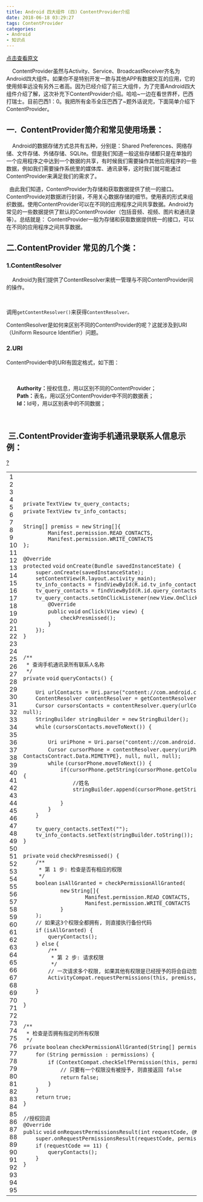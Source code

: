 ```yaml
---
title: Android 四大组件 (四) ContentProvider介绍
date: 2018-06-18 03:29:27
tags: ContentProvider
categories: 
- Android
- 知识点
---
```

[点击查看原文](https://www.cnblogs.com/bugzone/p/ContentProvider.html)

<div id="cnblogs_post_body" class="blogpost-body ">
    <p>&nbsp;&nbsp;&nbsp; ContentProvider虽然与Activity、Service、BroadcastReceiver齐名为Android四大组件。如果你不是特别开发一款与其他APP有数据交互的应用，它的使用频率远没有另外三者高。因为已经介绍了前三大组件，为了完善Android四大组件介绍了解，这次补充下ContentProvider介绍。哈哈~一边在看世界杯，巴西打瑞士。目前巴西1：0。我把所有金币全压巴西了~题外话说完，下面简单介绍下ContentProvider。</p>
<h2>一.&nbsp; ContentProvider简介和常见使用场景：</h2>
<p>&nbsp;&nbsp;&nbsp; Android的数据存储方式总共有五种，分别是：Shared Preferences、网络存储、文件存储、外储存储、SQLite。但是我们知道一般这些存储都只是在单独的一个应用程序之中达到一个数据的共享，有时候我们需要操作其他应用程序的一些数据，例如我们需要操作系统里的媒体库、通讯录等，这时我们就可能通过ContentProvider来满足我们的需求了。</p>
<p>&nbsp; 由此我们知道，ContentProvider为存储和获取数据提供了统一的接口。ContentProvide对数据进行封装，不用关心数据存储的细节。使用表的形式来组织数据。使用ContentProvider可以在不同的应用程序之间共享数据。Android为常见的一些数据提供了默认的ContentProvider（包括音频、视频、图片和通讯录等）。总结就是：&nbsp;ContentProvider一般为存储和获取数据提供统一的接口，可以在不同的应用程序之间共享数据。</p>
<h2>二.ContentProvider 常见的几个类：</h2>
<h3>1.ContentResolver</h3>
<p>&nbsp;&nbsp;&nbsp; Android为我们提供了ContentResolver来统一管理与不同ContentProvider间的操作。</p>
<p>&nbsp;<img src="https://images2018.cnblogs.com/blog/612293/201806/612293-20180618030813309-221768442.png" alt=""></p>
<p>调用<code>getContentResolver()</code>来获得<code>ContentResolver。</code></p>
<p>ContentResolver是如何来区别不同的ContentProvider的呢？这就涉及到URI（Uniform Resource Identifier）问题。</p>
<h3>2.URI</h3>
<p>ContentProvider中的URI有固定格式，如下图：</p>
<p>　　<img src="https://images2018.cnblogs.com/blog/612293/201806/612293-20180618031542592-2054477058.png" alt=""></p>
<p><strong>　　Authority：</strong>授权信息，用以区别不同的ContentProvider；<br><strong>　　Path：</strong>表名，用以区分ContentProvider中不同的数据表；<br><strong>　　Id：</strong>Id号，用以区别表中的不同数据；</p>
<p>&nbsp;</p>
<h2>&nbsp;三.ContentProvider查询手机通讯录联系人信息示例：</h2>
<div class="cnblogs_Highlighter sh-gutter">
<div><div id="highlighter_728331" class="syntaxhighlighter  java"><div class="toolbar"><span><a href="#" class="toolbar_item command_help help">?</a></span></div><table border="0" cellpadding="0" cellspacing="0"><tbody><tr><td class="gutter"><div class="line number1 index0 alt2">1</div><div class="line number2 index1 alt1">2</div><div class="line number3 index2 alt2">3</div><div class="line number4 index3 alt1">4</div><div class="line number5 index4 alt2">5</div><div class="line number6 index5 alt1">6</div><div class="line number7 index6 alt2">7</div><div class="line number8 index7 alt1">8</div><div class="line number9 index8 alt2">9</div><div class="line number10 index9 alt1">10</div><div class="line number11 index10 alt2">11</div><div class="line number12 index11 alt1">12</div><div class="line number13 index12 alt2">13</div><div class="line number14 index13 alt1">14</div><div class="line number15 index14 alt2">15</div><div class="line number16 index15 alt1">16</div><div class="line number17 index16 alt2">17</div><div class="line number18 index17 alt1">18</div><div class="line number19 index18 alt2">19</div><div class="line number20 index19 alt1">20</div><div class="line number21 index20 alt2">21</div><div class="line number22 index21 alt1">22</div><div class="line number23 index22 alt2">23</div><div class="line number24 index23 alt1">24</div><div class="line number25 index24 alt2">25</div><div class="line number26 index25 alt1">26</div><div class="line number27 index26 alt2">27</div><div class="line number28 index27 alt1">28</div><div class="line number29 index28 alt2">29</div><div class="line number30 index29 alt1">30</div><div class="line number31 index30 alt2">31</div><div class="line number32 index31 alt1">32</div><div class="line number33 index32 alt2">33</div><div class="line number34 index33 alt1">34</div><div class="line number35 index34 alt2">35</div><div class="line number36 index35 alt1">36</div><div class="line number37 index36 alt2">37</div><div class="line number38 index37 alt1">38</div><div class="line number39 index38 alt2">39</div><div class="line number40 index39 alt1">40</div><div class="line number41 index40 alt2">41</div><div class="line number42 index41 alt1">42</div><div class="line number43 index42 alt2">43</div><div class="line number44 index43 alt1">44</div><div class="line number45 index44 alt2">45</div><div class="line number46 index45 alt1">46</div><div class="line number47 index46 alt2">47</div><div class="line number48 index47 alt1">48</div><div class="line number49 index48 alt2">49</div><div class="line number50 index49 alt1">50</div><div class="line number51 index50 alt2">51</div><div class="line number52 index51 alt1">52</div><div class="line number53 index52 alt2">53</div><div class="line number54 index53 alt1">54</div><div class="line number55 index54 alt2">55</div><div class="line number56 index55 alt1">56</div><div class="line number57 index56 alt2">57</div><div class="line number58 index57 alt1">58</div><div class="line number59 index58 alt2">59</div><div class="line number60 index59 alt1">60</div><div class="line number61 index60 alt2">61</div><div class="line number62 index61 alt1">62</div><div class="line number63 index62 alt2">63</div><div class="line number64 index63 alt1">64</div><div class="line number65 index64 alt2">65</div><div class="line number66 index65 alt1">66</div><div class="line number67 index66 alt2">67</div><div class="line number68 index67 alt1">68</div><div class="line number69 index68 alt2">69</div><div class="line number70 index69 alt1">70</div><div class="line number71 index70 alt2">71</div><div class="line number72 index71 alt1">72</div><div class="line number73 index72 alt2">73</div><div class="line number74 index73 alt1">74</div><div class="line number75 index74 alt2">75</div><div class="line number76 index75 alt1">76</div><div class="line number77 index76 alt2">77</div><div class="line number78 index77 alt1">78</div><div class="line number79 index78 alt2">79</div><div class="line number80 index79 alt1">80</div><div class="line number81 index80 alt2">81</div><div class="line number82 index81 alt1">82</div><div class="line number83 index82 alt2">83</div><div class="line number84 index83 alt1">84</div><div class="line number85 index84 alt2">85</div><div class="line number86 index85 alt1">86</div><div class="line number87 index86 alt2">87</div><div class="line number88 index87 alt1">88</div><div class="line number89 index88 alt2">89</div><div class="line number90 index89 alt1">90</div><div class="line number91 index90 alt2">91</div><div class="line number92 index91 alt1">92</div><div class="line number93 index92 alt2">93</div><div class="line number94 index93 alt1">94</div><div class="line number95 index94 alt2">95</div></td><td class="code"><div class="container"><div class="line number1 index0 alt2"><code class="java keyword">private</code> <code class="java plain">TextView tv_query_contacts;</code></div><div class="line number2 index1 alt1"><code class="java keyword">private</code> <code class="java plain">TextView tv_info_contacts;</code></div><div class="line number3 index2 alt2">&nbsp;</div><div class="line number4 index3 alt1"><code class="java plain">String[] premiss = </code><code class="java keyword">new</code> <code class="java plain">String[]{</code></div><div class="line number5 index4 alt2"><code class="java spaces">&nbsp;&nbsp;&nbsp;&nbsp;&nbsp;&nbsp;&nbsp;&nbsp;</code><code class="java plain">Manifest.permission.READ_CONTACTS,</code></div><div class="line number6 index5 alt1"><code class="java spaces">&nbsp;&nbsp;&nbsp;&nbsp;&nbsp;&nbsp;&nbsp;&nbsp;</code><code class="java plain">Manifest.permission.WRITE_CONTACTS</code></div><div class="line number7 index6 alt2"><code class="java plain">};</code></div><div class="line number8 index7 alt1">&nbsp;</div><div class="line number9 index8 alt2"><code class="java color1">@Override</code></div><div class="line number10 index9 alt1"><code class="java keyword">protected</code> <code class="java keyword">void</code> <code class="java plain">onCreate(Bundle savedInstanceState) {</code></div><div class="line number11 index10 alt2"><code class="java spaces">&nbsp;&nbsp;&nbsp;&nbsp;</code><code class="java keyword">super</code><code class="java plain">.onCreate(savedInstanceState);</code></div><div class="line number12 index11 alt1"><code class="java spaces">&nbsp;&nbsp;&nbsp;&nbsp;</code><code class="java plain">setContentView(R.layout.activity_main);</code></div><div class="line number13 index12 alt2"><code class="java spaces">&nbsp;&nbsp;&nbsp;&nbsp;</code><code class="java plain">tv_info_contacts = findViewById(R.id.tv_info_contacts);</code></div><div class="line number14 index13 alt1"><code class="java spaces">&nbsp;&nbsp;&nbsp;&nbsp;</code><code class="java plain">tv_query_contacts = findViewById(R.id.query_contacts);</code></div><div class="line number15 index14 alt2"><code class="java spaces">&nbsp;&nbsp;&nbsp;&nbsp;</code><code class="java plain">tv_query_contacts.setOnClickListener(</code><code class="java keyword">new</code> <code class="java plain">View.OnClickListener() {</code></div><div class="line number16 index15 alt1"><code class="java spaces">&nbsp;&nbsp;&nbsp;&nbsp;&nbsp;&nbsp;&nbsp;&nbsp;</code><code class="java color1">@Override</code></div><div class="line number17 index16 alt2"><code class="java spaces">&nbsp;&nbsp;&nbsp;&nbsp;&nbsp;&nbsp;&nbsp;&nbsp;</code><code class="java keyword">public</code> <code class="java keyword">void</code> <code class="java plain">onClick(View view) {</code></div><div class="line number18 index17 alt1"><code class="java spaces">&nbsp;&nbsp;&nbsp;&nbsp;&nbsp;&nbsp;&nbsp;&nbsp;&nbsp;&nbsp;&nbsp;&nbsp;</code><code class="java plain">checkPresmissed();</code></div><div class="line number19 index18 alt2"><code class="java spaces">&nbsp;&nbsp;&nbsp;&nbsp;&nbsp;&nbsp;&nbsp;&nbsp;</code><code class="java plain">}</code></div><div class="line number20 index19 alt1"><code class="java spaces">&nbsp;&nbsp;&nbsp;&nbsp;</code><code class="java plain">});</code></div><div class="line number21 index20 alt2"><code class="java plain">}</code></div><div class="line number22 index21 alt1">&nbsp;</div><div class="line number23 index22 alt2">&nbsp;</div><div class="line number24 index23 alt1"><code class="java preprocessor">/**</code></div><div class="line number25 index24 alt2"><code class="java spaces">&nbsp;</code><code class="java preprocessor">* 查询手机通讯录所有联系人名称</code></div><div class="line number26 index25 alt1"><code class="java spaces">&nbsp;</code><code class="java preprocessor">*/</code></div><div class="line number27 index26 alt2"><code class="java keyword">private</code> <code class="java keyword">void</code> <code class="java plain">queryContacts() {</code></div><div class="line number28 index27 alt1">&nbsp;</div><div class="line number29 index28 alt2"><code class="java spaces">&nbsp;&nbsp;&nbsp;&nbsp;</code><code class="java plain">Uri urlContacts = Uri.parse(</code><code class="java string">"content://com.android.contacts/contacts"</code><code class="java plain">);</code></div><div class="line number30 index29 alt1"><code class="java spaces">&nbsp;&nbsp;&nbsp;&nbsp;</code><code class="java plain">ContentResolver contentResolver = getContentResolver();</code></div><div class="line number31 index30 alt2"><code class="java spaces">&nbsp;&nbsp;&nbsp;&nbsp;</code><code class="java plain">Cursor cursorsContacts = contentResolver.query(urlContacts, </code><code class="java keyword">new</code> <code class="java plain">String[]{ContactsContract.Data._ID}, </code><code class="java keyword">null</code><code class="java plain">, </code><code class="java keyword">null</code><code class="java plain">, </code><code class="java keyword">null</code><code class="java plain">);</code></div><div class="line number32 index31 alt1"><code class="java spaces">&nbsp;&nbsp;&nbsp;&nbsp;</code><code class="java plain">StringBuilder stringBuilder = </code><code class="java keyword">new</code> <code class="java plain">StringBuilder();</code></div><div class="line number33 index32 alt2"><code class="java spaces">&nbsp;&nbsp;&nbsp;&nbsp;</code><code class="java keyword">while</code> <code class="java plain">(cursorsContacts.moveToNext()) {</code></div><div class="line number34 index33 alt1">&nbsp;</div><div class="line number35 index34 alt2"><code class="java spaces">&nbsp;&nbsp;&nbsp;&nbsp;&nbsp;&nbsp;&nbsp;&nbsp;</code><code class="java plain">Uri uriPhone = Uri.parse(</code><code class="java string">"content://com.android.contacts/contacts/"</code> <code class="java plain">+ cursorsContacts.getInt(</code><code class="java value">0</code><code class="java plain">) + </code><code class="java string">"/data"</code><code class="java plain">);</code></div><div class="line number36 index35 alt1"><code class="java spaces">&nbsp;&nbsp;&nbsp;&nbsp;&nbsp;&nbsp;&nbsp;&nbsp;</code><code class="java plain">Cursor cursorPhone = contentResolver.query(uriPhone, </code><code class="java keyword">new</code> <code class="java plain">String[]{ContactsContract.Data.DATA1, ContactsContract.Data.MIMETYPE}, </code><code class="java keyword">null</code><code class="java plain">, </code><code class="java keyword">null</code><code class="java plain">, </code><code class="java keyword">null</code><code class="java plain">);</code></div><div class="line number37 index36 alt2"><code class="java spaces">&nbsp;&nbsp;&nbsp;&nbsp;&nbsp;&nbsp;&nbsp;&nbsp;</code><code class="java keyword">while</code> <code class="java plain">(cursorPhone.moveToNext()) {</code></div><div class="line number38 index37 alt1"><code class="java spaces">&nbsp;&nbsp;&nbsp;&nbsp;&nbsp;&nbsp;&nbsp;&nbsp;&nbsp;&nbsp;&nbsp;&nbsp;</code><code class="java keyword">if</code><code class="java plain">(cursorPhone.getString(cursorPhone.getColumnIndex(</code><code class="java string">"mimetype"</code><code class="java plain">)).equals(</code><code class="java string">"vnd.android.cursor.item/name"</code><code class="java plain">)){</code></div><div class="line number39 index38 alt2"><code class="java spaces">&nbsp;&nbsp;&nbsp;&nbsp;&nbsp;&nbsp;&nbsp;&nbsp;&nbsp;&nbsp;&nbsp;&nbsp;&nbsp;&nbsp;&nbsp;&nbsp;</code><code class="java comments">//姓名</code></div><div class="line number40 index39 alt1"><code class="java spaces">&nbsp;&nbsp;&nbsp;&nbsp;&nbsp;&nbsp;&nbsp;&nbsp;&nbsp;&nbsp;&nbsp;&nbsp;&nbsp;&nbsp;&nbsp;&nbsp;</code><code class="java plain">stringBuilder.append(cursorPhone.getString(cursorPhone.getColumnIndex(</code><code class="java string">"data1"</code><code class="java plain">)));</code></div><div class="line number41 index40 alt2">&nbsp;</div><div class="line number42 index41 alt1"><code class="java spaces">&nbsp;&nbsp;&nbsp;&nbsp;&nbsp;&nbsp;&nbsp;&nbsp;&nbsp;&nbsp;&nbsp;&nbsp;</code><code class="java plain">}</code></div><div class="line number43 index42 alt2"><code class="java spaces">&nbsp;&nbsp;&nbsp;&nbsp;&nbsp;&nbsp;&nbsp;&nbsp;</code><code class="java plain">}</code></div><div class="line number44 index43 alt1"><code class="java spaces">&nbsp;&nbsp;&nbsp;&nbsp;</code><code class="java plain">}</code></div><div class="line number45 index44 alt2">&nbsp;</div><div class="line number46 index45 alt1"><code class="java spaces">&nbsp;&nbsp;&nbsp;&nbsp;</code><code class="java plain">tv_query_contacts.setText(</code><code class="java string">""</code><code class="java plain">);</code></div><div class="line number47 index46 alt2"><code class="java spaces">&nbsp;&nbsp;&nbsp;&nbsp;</code><code class="java plain">tv_info_contacts.setText(stringBuilder.toString());</code></div><div class="line number48 index47 alt1"><code class="java plain">}</code></div><div class="line number49 index48 alt2">&nbsp;</div><div class="line number50 index49 alt1"><code class="java keyword">private</code> <code class="java keyword">void</code> <code class="java plain">checkPresmissed() {</code></div><div class="line number51 index50 alt2"><code class="java spaces">&nbsp;&nbsp;&nbsp;&nbsp;</code><code class="java preprocessor">/**</code></div><div class="line number52 index51 alt1"><code class="java spaces">&nbsp;&nbsp;&nbsp;&nbsp;&nbsp;</code><code class="java preprocessor">* 第 1 步: 检查是否有相应的权限</code></div><div class="line number53 index52 alt2"><code class="java spaces">&nbsp;&nbsp;&nbsp;&nbsp;&nbsp;</code><code class="java preprocessor">*/</code></div><div class="line number54 index53 alt1"><code class="java spaces">&nbsp;&nbsp;&nbsp;&nbsp;</code><code class="java keyword">boolean</code> <code class="java plain">isAllGranted = checkPermissionAllGranted(</code></div><div class="line number55 index54 alt2"><code class="java spaces">&nbsp;&nbsp;&nbsp;&nbsp;&nbsp;&nbsp;&nbsp;&nbsp;&nbsp;&nbsp;&nbsp;&nbsp;</code><code class="java keyword">new</code> <code class="java plain">String[]{</code></div><div class="line number56 index55 alt1"><code class="java spaces">&nbsp;&nbsp;&nbsp;&nbsp;&nbsp;&nbsp;&nbsp;&nbsp;&nbsp;&nbsp;&nbsp;&nbsp;&nbsp;&nbsp;&nbsp;&nbsp;&nbsp;&nbsp;&nbsp;&nbsp;</code><code class="java plain">Manifest.permission.READ_CONTACTS,</code></div><div class="line number57 index56 alt2"><code class="java spaces">&nbsp;&nbsp;&nbsp;&nbsp;&nbsp;&nbsp;&nbsp;&nbsp;&nbsp;&nbsp;&nbsp;&nbsp;&nbsp;&nbsp;&nbsp;&nbsp;&nbsp;&nbsp;&nbsp;&nbsp;</code><code class="java plain">Manifest.permission.WRITE_CONTACTS</code></div><div class="line number58 index57 alt1"><code class="java spaces">&nbsp;&nbsp;&nbsp;&nbsp;&nbsp;&nbsp;&nbsp;&nbsp;&nbsp;&nbsp;&nbsp;&nbsp;</code><code class="java plain">}</code></div><div class="line number59 index58 alt2"><code class="java spaces">&nbsp;&nbsp;&nbsp;&nbsp;</code><code class="java plain">);</code></div><div class="line number60 index59 alt1"><code class="java spaces">&nbsp;&nbsp;&nbsp;&nbsp;</code><code class="java comments">// 如果这3个权限全都拥有, 则直接执行备份代码</code></div><div class="line number61 index60 alt2"><code class="java spaces">&nbsp;&nbsp;&nbsp;&nbsp;</code><code class="java keyword">if</code> <code class="java plain">(isAllGranted) {</code></div><div class="line number62 index61 alt1"><code class="java spaces">&nbsp;&nbsp;&nbsp;&nbsp;&nbsp;&nbsp;&nbsp;&nbsp;</code><code class="java plain">queryContacts();</code></div><div class="line number63 index62 alt2"><code class="java spaces">&nbsp;&nbsp;&nbsp;&nbsp;</code><code class="java plain">} </code><code class="java keyword">else</code> <code class="java plain">{</code></div><div class="line number64 index63 alt1"><code class="java spaces">&nbsp;&nbsp;&nbsp;&nbsp;&nbsp;&nbsp;&nbsp;&nbsp;</code><code class="java preprocessor">/**</code></div><div class="line number65 index64 alt2"><code class="java spaces">&nbsp;&nbsp;&nbsp;&nbsp;&nbsp;&nbsp;&nbsp;&nbsp;&nbsp;</code><code class="java preprocessor">* 第 2 步: 请求权限</code></div><div class="line number66 index65 alt1"><code class="java spaces">&nbsp;&nbsp;&nbsp;&nbsp;&nbsp;&nbsp;&nbsp;&nbsp;&nbsp;</code><code class="java preprocessor">*/</code></div><div class="line number67 index66 alt2"><code class="java spaces">&nbsp;&nbsp;&nbsp;&nbsp;&nbsp;&nbsp;&nbsp;&nbsp;</code><code class="java comments">// 一次请求多个权限, 如果其他有权限是已经授予的将会自动忽略掉</code></div><div class="line number68 index67 alt1"><code class="java spaces">&nbsp;&nbsp;&nbsp;&nbsp;&nbsp;&nbsp;&nbsp;&nbsp;</code><code class="java plain">ActivityCompat.requestPermissions(</code><code class="java keyword">this</code><code class="java plain">, premiss, </code><code class="java value">11</code><code class="java plain">);</code></div><div class="line number69 index68 alt2">&nbsp;</div><div class="line number70 index69 alt1"><code class="java spaces">&nbsp;&nbsp;&nbsp;&nbsp;</code><code class="java plain">}</code></div><div class="line number71 index70 alt2">&nbsp;</div><div class="line number72 index71 alt1"><code class="java plain">}</code></div><div class="line number73 index72 alt2">&nbsp;</div><div class="line number74 index73 alt1">&nbsp;</div><div class="line number75 index74 alt2"><code class="java preprocessor">/**</code></div><div class="line number76 index75 alt1"><code class="java spaces">&nbsp;</code><code class="java preprocessor">* 检查是否拥有指定的所有权限</code></div><div class="line number77 index76 alt2"><code class="java spaces">&nbsp;</code><code class="java preprocessor">*/</code></div><div class="line number78 index77 alt1"><code class="java keyword">private</code> <code class="java keyword">boolean</code> <code class="java plain">checkPermissionAllGranted(String[] permissions) {</code></div><div class="line number79 index78 alt2"><code class="java spaces">&nbsp;&nbsp;&nbsp;&nbsp;</code><code class="java keyword">for</code> <code class="java plain">(String permission : permissions) {</code></div><div class="line number80 index79 alt1"><code class="java spaces">&nbsp;&nbsp;&nbsp;&nbsp;&nbsp;&nbsp;&nbsp;&nbsp;</code><code class="java keyword">if</code> <code class="java plain">(ContextCompat.checkSelfPermission(</code><code class="java keyword">this</code><code class="java plain">, permission) != PackageManager.PERMISSION_GRANTED) {</code></div><div class="line number81 index80 alt2"><code class="java spaces">&nbsp;&nbsp;&nbsp;&nbsp;&nbsp;&nbsp;&nbsp;&nbsp;&nbsp;&nbsp;&nbsp;&nbsp;</code><code class="java comments">// 只要有一个权限没有被授予, 则直接返回 false</code></div><div class="line number82 index81 alt1"><code class="java spaces">&nbsp;&nbsp;&nbsp;&nbsp;&nbsp;&nbsp;&nbsp;&nbsp;&nbsp;&nbsp;&nbsp;&nbsp;</code><code class="java keyword">return</code> <code class="java keyword">false</code><code class="java plain">;</code></div><div class="line number83 index82 alt2"><code class="java spaces">&nbsp;&nbsp;&nbsp;&nbsp;&nbsp;&nbsp;&nbsp;&nbsp;</code><code class="java plain">}</code></div><div class="line number84 index83 alt1"><code class="java spaces">&nbsp;&nbsp;&nbsp;&nbsp;</code><code class="java plain">}</code></div><div class="line number85 index84 alt2"><code class="java spaces">&nbsp;&nbsp;&nbsp;&nbsp;</code><code class="java keyword">return</code> <code class="java keyword">true</code><code class="java plain">;</code></div><div class="line number86 index85 alt1"><code class="java plain">}</code></div><div class="line number87 index86 alt2">&nbsp;</div><div class="line number88 index87 alt1"><code class="java comments">//授权回调</code></div><div class="line number89 index88 alt2"><code class="java color1">@Override</code></div><div class="line number90 index89 alt1"><code class="java keyword">public</code> <code class="java keyword">void</code> <code class="java plain">onRequestPermissionsResult(</code><code class="java keyword">int</code> <code class="java plain">requestCode, </code><code class="java color1">@NonNull</code> <code class="java plain">String[] permissions, </code><code class="java color1">@NonNull</code> <code class="java keyword">int</code><code class="java plain">[] grantResults) {</code></div><div class="line number91 index90 alt2"><code class="java spaces">&nbsp;&nbsp;&nbsp;&nbsp;</code><code class="java keyword">super</code><code class="java plain">.onRequestPermissionsResult(requestCode, permissions, grantResults);</code></div><div class="line number92 index91 alt1"><code class="java spaces">&nbsp;&nbsp;&nbsp;&nbsp;</code><code class="java keyword">if</code> <code class="java plain">(requestCode == </code><code class="java value">11</code><code class="java plain">) {</code></div><div class="line number93 index92 alt2"><code class="java spaces">&nbsp;&nbsp;&nbsp;&nbsp;&nbsp;&nbsp;&nbsp;&nbsp;</code><code class="java plain">queryContacts();</code></div><div class="line number94 index93 alt1"><code class="java spaces">&nbsp;&nbsp;&nbsp;&nbsp;</code><code class="java plain">}</code></div><div class="line number95 index94 alt2"><code class="java plain">}</code></div></div></td></tr></tbody></table></div></div>
</div>
<p>　　</p>
</div>
